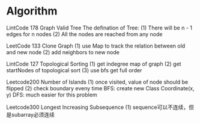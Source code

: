 # Algorithm
LintCode 178 Graph Valid Tree
    The defination of Tree:
        (1) There will be n - 1 edges for n nodes
        (2) All the nodes are reached from any node

LeetCode 133 Clone Graph
    (1) use Map to track the relation between old and new node
    (2) add neighbors to new node


LintCode 127 Topological Sorting
    (1) get indegree map of graph
    (2) get startNodes of topological sort
    (3) use bfs get full order

Leetcode200 Number of Islands
    (1) once visited, value of node should be flipped
    (2) check boundary eveny time
    BFS: create new Class Coordinate(x, y)
    DFS: much easier for this problem


Leetcode300 Longest Increasing Subsequence
    (1) sequence可以不连续，但是subarray必须连续